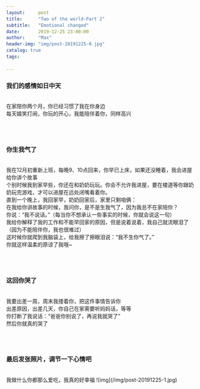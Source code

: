 ```yaml
---
layout:     post
title:      "Two of the world-Part 2"
subtitle:   "Emotional changed"
date:       2019-12-25 23:00:00
author:     "Max"
header-img: "img/post-20191225-0.jpg"
catalog: true
tags:

---
```


> 

<h3>我们的感情如日中天</h3> 
<br>在家陪你两个月，你已经习惯了我在你身边
<br>每天嬉笑打闹，你玩的开心，我能陪伴着你，同样高兴
<br>
<br>
<br>
<br>

<h3>你生我气了</h3> 
<br>我在12月初重新上班，每晚9、10点回来，你早已上床，如果还没睡着，我会进屋给你讲个故事
<br>个别时候我到家早些，你还在和奶奶玩玩。你会不允许我进屋，要在楼道等你跟奶奶玩完游戏，才可以进屋在远处闭嘴看着你。
<br>直到一个晚上，我回家早，奶奶回家后，家里只剩咱俩：
<br>在我给你讲故事的时候，我问你，是不是生我气了，因为我总不在家陪你？
<br>你说：“我不说话。”（每当你不想承认一些事实的时候，你就会说这一句）
<br>我给你解释了我的工作和不能早回家的原因，但是说着说着，我自己就流眼泪了（因为不能陪伴你，我也很难过）
<br>这时候你就爬到我脑袋上，给我擦了擦眼泪说：“我不生你气了。”
<br>你就这样温柔的原谅了我哦~
<br>
<br>
<br>
<br>

<h3>这回你哭了</h3> 
<br>我要出差一周，周末我搂着你，把这件事情告诉你
<br>出差原因，出差几天，你自己在家需要听妈妈话，等等
<br>你打断了我说话：“爸爸你别说了，再说我就哭了”
<br>然后你就真的哭了
<br>
<br>
<br>
<br>

<h3>最后发张照片，调节一下心情吧</h3> 
<br>我做什么你都那么爱吃，我真的好幸福
![img](/img/post-20191225-1.jpg)




